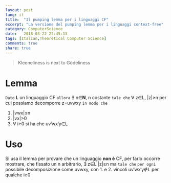 ```yaml
---
layout: post
lang: it
title:  "Il pumping lemma per i linguaggi CF"
excerpt: "La versione del pumping lemma per i linguaggi context-free"
category: ComputerScience
date:   2018-03-22 22:45:33
tags: [Italian,Theoretical Computer Science]
comments: true
share: true
---
```


> Kleeneliness is next to Gödeliness 


# Lemma 
`Dato` **L** un linguaggio CF `allora` &exist; n&isin;**N**, 
n costante `tale che` &forall; z&isin;L, \|z\|&ge;n per cui possiamo decomporre z=uvwxy `in modo che`
1. \|vwx\|&le;n
2. \|vx\|>0
3. &forall; i&ge;0 si ha che uv&#8305;wx&#8305;y&isin;L

# Uso
Si usa il lemma per provare che un linguaggio **non è** CF, per farlo occorre mostrare, che fissato un n
arbitrario, &exist; z&isin;L \|z\|&ge;n ma `tale che` `per ogni` possibile decomposizione come uvwxy, con 1. e 2. vincoli uv&#8305;wx&#8305;y&notin;L per qualche i&ge;0


